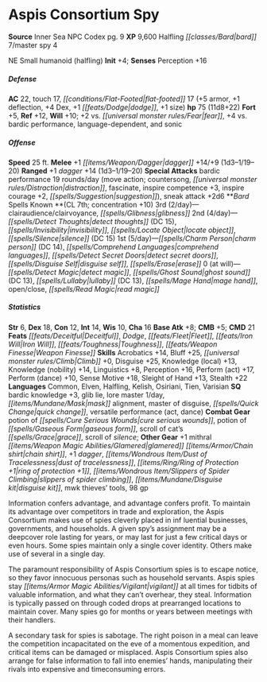 ﻿---
cssclass: [monsters]
title1: Aspis Consortium Spy
title2: Aspis Consortium Spy
CR: 10
sources:
- name: Inner Sea NPC Codex
  page: 9
  link: http://paizo.com/products/btpy92lj?Pathfinder-Campaign-Setting-Inner-Sea-NPC-Codex
XP: 9600
race: Halfling
classes:
- bard 7
- master spy 4
alignment: NE
size: Small
type: humanoid
subtypes:
- halfling
initiative:
  bonus: 4
AC:
  AC: 22
  touch: 17
  flat_footed: 17
  components:
    armor: 5
    deflection: 1
    dex: 4
    dodge: 1
    size: 1
HP:
  HP: 75
  long: 11d8+22
saves:
  fort: 5
  ref: 12
  will: 10
  other: +2 vs. fear, +4 vs. bardic performance, language-dependent, and sonic
speeds:
  base: 25
attacks:
  melee:
  - - text: +1 dagger +14/+9 (1d3-1/19-20)
      entries:
      - - damage: 1d3-1
          crit_range: 19-20
      attack: +1 dagger
      bonus:
      - 14
      - 9
  ranged:
  - - text: +1 dagger +14 (1d3-1/19-20)
      entries:
      - - damage: 1d3-1
          crit_range: 19-20
      attack: +1 dagger
      bonus:
      - 14
  special:
  - bardic performance 19 rounds/day (move action; countersong, distraction, fascinate,
    inspire competence +3, inspire courage +2, suggestion)
  - sneak attack +2d6
spells:
  entries:
  - name: clairaudience/clairvoyance
    source: Bard
    level: 3
  - name: glibness
    source: Bard
    level: 3
  - name: detect thoughts
    source: Bard
    level: 2
    DC: 15
  - name: invisibility
    source: Bard
    level: 2
  - name: locate object
    source: Bard
    level: 2
  - name: silence
    source: Bard
    level: 2
    DC: 15
  - name: charm person
    source: Bard
    level: 1
    DC: 14
  - name: comprehend languages
    source: Bard
    level: 1
  - name: detect secret doors
    source: Bard
    level: 1
  - name: disguise self
    source: Bard
    level: 1
  - name: erase
    source: Bard
    level: 1
  - name: detect magic
    source: Bard
    level: 0
  - name: ghost sound
    source: Bard
    level: 0
    DC: 13
  - name: lullaby
    source: Bard
    level: 0
    DC: 13
  - name: mage hand
    source: Bard
    level: 0
  - name: open/close
    source: Bard
    level: 0
  - name: read magic
    source: Bard
    level: 0
  sources:
  - name: Bard
    type: known
    CL: 7
    concentration: 10
    slots:
      3: 2
      2: 4
      1: 5
      0: at-will
ability_scores:
  STR: 6
  DEX: 18
  CON: 12
  INT: 14
  WIS: 10
  CHA: 16
BAB: 8
CMB: 5
CMD: 21
feats:
- name: Deceitful
- name: Dodge
- name: Fleet
- name: Iron Will
- name: Toughness
- name: Weapon Finesse
skills:
  Acrobatics: 14
  Bluff: 25
  Climb: 0
  Disguise: 25
  Knowledge (local): 13
  Knowledge (nobility): 14
  Linguistics: 8
  Perception: 16
  Perform (act): 17
  Perform (dance): 10
  Sense Motive: 18
  Sleight of Hand: 13
  Stealth: 22
languages:
- Common
- Elven
- Halfling
- Kelish
- Osiriani
- Tien
- Varisian
special_qualities:
- bardic knowledge +3
- glib lie
- lore master 1/day
- mask alignment
- master of disguise
- quick change
- versatile performance (act, dance)
gear:
  combat:
  - potion of cure serious wounds
  - potion of gaseous form
  - scroll of cat's grace
  - scroll of silence
  other:
  - +1 mithral glamered chain shirt
  - +1 dagger
  - dust of tracelessness
  - ring of protection +1
  - slippers of spider climbing
  - disguise kit
  - mwk thieves' tools
  - 98 gp
desc_long: |-
  Information confers advantage, and advantage confers profit. To maintain its advantage over competitors in trade and exploration, the Aspis Consortium makes use of spies cleverly placed in inf luential businesses, governments, and households. A given spy's assignment may be a deepcover role lasting for years, or may last for just a few critical days or even hours. Some spies maintain only a single cover identity. Others make use of several in a single day.

  The paramount responsibility of Aspis Consortium spies is to escape notice, so they favor innocuous personas such as household servants. Aspis spies stay vigilant at all times for tidbits of valuable information, and what they can't overhear, they steal. Information is typically passed on through coded drops at prearranged locations to maintain cover. Many spies go for months or years between meetings with their handlers.

  A secondary task for spies is sabotage. The right poison in a meal can leave the competition incapacitated on the eve of a momentous expedition, and critical items can be damaged or misplaced. Aspis Consortium spies also arrange for false information to fall into enemies' hands, manipulating their rivals into expensive and timeconsuming errors.

---

# Aspis Consortium Spy

**Source** Inner Sea NPC Codex pg. 9
**XP** 9,600
Halfling _[[classes/Bard|bard]]_ 7/master spy 4

NE Small humanoid (halfling)
**Init** +4; **Senses** Perception +16

##### Defense

**AC** 22, touch 17, _[[conditions/Flat-Footed|flat-footed]]_ 17 (+5 armor, +1 deflection, +4 Dex, +1 _[[feats/Dodge|dodge]]_, +1 size)
**hp** 75 (11d8+22)
**Fort** +5, **Ref** +12, **Will** +10; +2 vs. _[[universal monster rules/Fear|fear]]_, +4 vs. bardic performance, language-dependent, and sonic

##### Offense
**Speed** 25 ft.
**Melee** +1 _[[items/Weapon/Dagger|dagger]]_ +14/+9 (1d3–1/19–20)
**Ranged** +1 _dagger_ +14 (1d3–1/19–20)
**Special Attacks** bardic performance 19 rounds/day (move action; countersong, _[[universal monster rules/Distraction|distraction]]_, fascinate, inspire competence +3, inspire courage +2, _[[spells/Suggestion|suggestion]]_), sneak attack +2d6
**_Bard_ Spells Known **(CL 7th; concentration +10)
3rd (2/day)—clairaudience/clairvoyance, _[[spells/Glibness|glibness]]_
2nd (4/day)—_[[spells/Detect Thoughts|detect thoughts]]_ (DC 15), _[[spells/Invisibility|invisibility]]_, _[[spells/Locate Object|locate object]]_, _[[spells/Silence|silence]]_ (DC 15)
1st (5/day)—_[[spells/Charm Person|charm person]]_ (DC 14), _[[spells/Comprehend Languages|comprehend languages]]_, _[[spells/Detect Secret Doors|detect secret doors]]_, _[[spells/Disguise Self|disguise self]]_, _[[spells/Erase|erase]]_
0 (at will)—_[[spells/Detect Magic|detect magic]]_, _[[spells/Ghost Sound|ghost sound]]_ (DC 13), _[[spells/Lullaby|lullaby]]_ (DC 13), _[[spells/Mage Hand|mage hand]]_, open/close, _[[spells/Read Magic|read magic]]_

##### Statistics
**Str** 6, **Dex** 18, **Con** 12, **Int** 14, **Wis** 10, **Cha** 16
**Base Atk** +8; **CMB** +5; **CMD** 21
**Feats** _[[feats/Deceitful|Deceitful]]_, _Dodge_, _[[feats/Fleet|Fleet]]_, _[[feats/Iron Will|Iron Will]]_, _[[feats/Toughness|Toughness]]_, _[[feats/Weapon Finesse|Weapon Finesse]]_
**Skills** Acrobatics +14, Bluff +25, _[[universal monster rules/Climb|Climb]]_ +0, Disguise +25, Knowledge (local) +13, Knowledge (nobility) +14, Linguistics +8, Perception +16, Perform (act) +17, Perform (dance) +10, Sense Motive +18, Sleight of Hand +13, Stealth +22
**Languages** Common, Elven, Halfling, Kelish, Osiriani, Tien, Varisian
**SQ** bardic knowledge +3, glib lie, lore master 1/day, _[[items/Mundane/Mask|mask]]_ alignment, master of disguise, _[[spells/Quick Change|quick change]]_, versatile performance (act, dance)
**Combat Gear** potion of _[[spells/Cure Serious Wounds|cure serious wounds]]_, potion of _[[spells/Gaseous Form|gaseous form]]_, scroll of cat’s _[[spells/Grace|grace]]_, scroll of _silence_; **Other Gear** +1 mithral _[[items/Weapon Magic Abilities/Glamered|glamered]]_ _[[items/Armor/Chain shirt|chain shirt]]_, +1 _dagger_, _[[items/Wondrous Item/Dust of Tracelessness|dust of tracelessness]]_, _[[items/Ring/Ring of Protection +1|ring of protection +1]]_, _[[items/Wondrous Item/Slippers of Spider Climbing|slippers of spider climbing]]_, _[[items/Mundane/Disguise kit|disguise kit]]_, mwk thieves’ tools, 98 gp

Information confers advantage, and advantage confers profit. To maintain its advantage over competitors in trade and exploration, the Aspis Consortium makes use of spies cleverly placed in inf luential businesses, governments, and households. A given spy’s assignment may be a deepcover role lasting for years, or may last for just a few critical days or even hours. Some spies maintain only a single cover identity. Others make use of several in a single day.

The paramount responsibility of Aspis Consortium spies is to escape notice, so they favor innocuous personas such as household servants. Aspis spies stay _[[items/Armor Magic Abilities/Vigilant|vigilant]]_ at all times for tidbits of valuable information, and what they can’t overhear, they steal. Information is typically passed on through coded drops at prearranged locations to maintain cover. Many spies go for months or years between meetings with their handlers.

A secondary task for spies is sabotage. The right poison in a meal can leave the competition incapacitated on the eve of a momentous expedition, and critical items can be damaged or misplaced. Aspis Consortium spies also arrange for false information to fall into enemies’ hands, manipulating their rivals into expensive and timeconsuming errors.